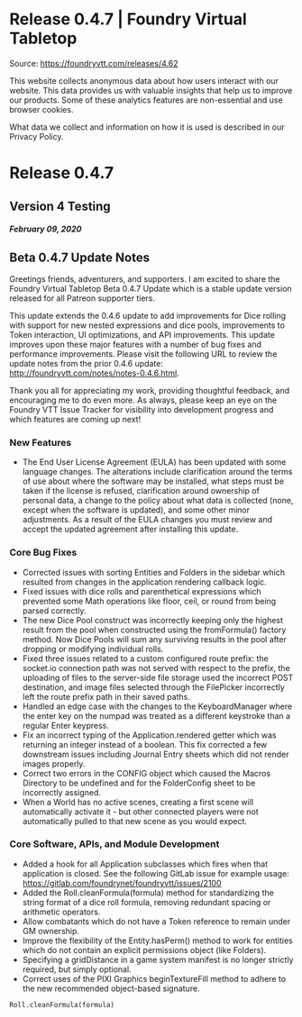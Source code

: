 # Release 0.4.7 | Foundry Virtual Tabletop

Source: https://foundryvtt.com/releases/4.62

This website collects anonymous data about how users interact with our website. This data provides us with 
        valuable insights that help us to improve our products. Some of these analytics features are non-essential 
        and use browser cookies.

What data we collect and information on how it is used is described in our 
        Privacy Policy.


# Release 0.4.7


## Version 4 Testing


##### February 09, 2020


## Beta 0.4.7 Update Notes

Greetings friends, adventurers, and supporters. I am excited to share the Foundry Virtual Tabletop Beta 0.4.7 Update which is a stable update version released for all Patreon supporter tiers.

This update extends the 0.4.6 update to add improvements for Dice rolling with support for new nested expressions and dice pools, improvements to Token interaction, UI optimizations, and API improvements. This update improves upon these major features with a number of bug fixes and performance improvements. Please visit the following URL to review the update notes from the prior 0.4.6 update: http://foundryvtt.com/notes/notes-0.4.6.html.

Thank you all for appreciating my work, providing thoughtful feedback, and encouraging me to do even more. As always, please keep an eye on the Foundry VTT Issue Tracker for visibility into development progress and which features are coming up next!


### New Features

- The End User License Agreement (EULA) has been updated with some language changes. The alterations include clarification around the terms of use about where the software may be installed, what steps must be taken if the license is refused, clarification around ownership of personal data, a change to the policy about what data is collected (none, except when the software is updated), and some other minor adjustments. As a result of the EULA changes you must review and accept the updated agreement after installing this update.


### Core Bug Fixes

- Corrected issues with sorting Entities and Folders in the sidebar which resulted from changes in the application rendering callback logic.
- Fixed issues with dice rolls and parenthetical expressions which prevented some Math operations like floor, ceil, or round from being parsed correctly.
- The new Dice Pool construct was incorrectly keeping only the highest result from the pool when constructed using the fromFormula() factory method. Now Dice Pools will sum any surviving results in the pool after dropping or modifying individual rolls.
- Fixed three issues related to a custom configured route prefix: the socket.io connection path was not served with respect to the prefix, the uploading of files to the server-side file storage used the incorrect POST destination, and image files selected through the FilePicker incorrectly left the route prefix path in their saved paths.
- Handled an edge case with the changes to the KeyboardManager where the enter key on the numpad was treated as a different keystroke than a regular Enter keypress.
- Fix an incorrect typing of the Application.rendered getter which was returning an integer instead of a boolean. This fix corrected a few downstream issues including Journal Entry sheets which did not render images properly.
- Correct two errors in the CONFIG object which caused the Macros Directory to be undefined and for the FolderConfig sheet to be incorrectly assigned.
- When a World has no active scenes, creating a first scene will automatically activate it - but other connected players were not automatically pulled to that new scene as you would expect.


### Core Software, APIs, and Module Development

- Added a hook for all Application subclasses which fires when that application is closed. See the following GitLab issue for example usage: https://gitlab.com/foundrynet/foundryvtt/issues/2100
- Added the Roll.cleanFormula(formula) method for standardizing the string format of a dice roll formula, removing redundant spacing or arithmetic operators.
- Allow combatants which do not have a Token reference to remain under GM ownership.
- Improve the flexibility of the Entity.hasPerm() method to work for entities which do not contain an explicit permissions object (like Folders).
- Specifying a gridDistance in a game system manifest is no longer strictly required, but simply optional.
- Correct uses of the PIXI Graphics beginTextureFill method to adhere to the new recommended object-based signature.

`Roll.cleanFormula(formula)`